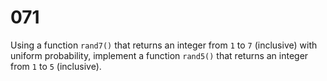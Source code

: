 [_metadata_:number]:-      "71"
[_metadata_:difficulty]:-  "Easy"
[_metadata_:asker]:-       "Sigma"

# 071

Using a function `rand7()` that returns an integer from `1` to `7` (inclusive) with uniform probability, implement a function `rand5()` that returns an integer from `1` to `5` (inclusive).
